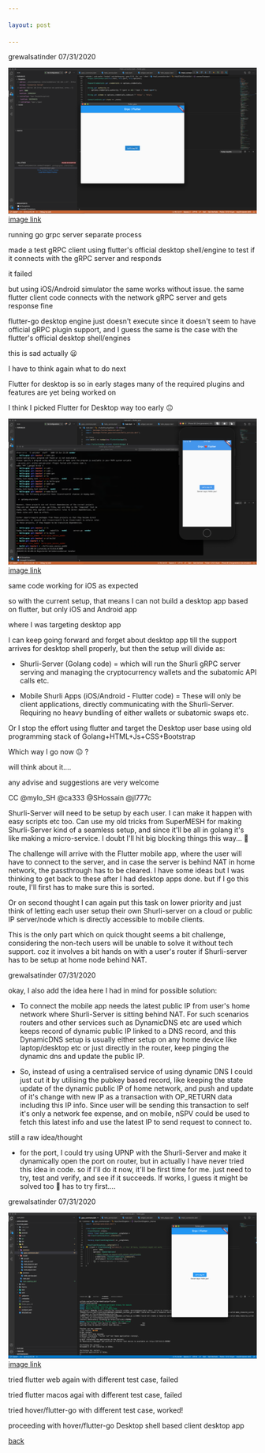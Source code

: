 ```yaml
---

layout: post

---
```




grewalsatinder 07/31/2020

![Screen_Shot_2020-07-31_at_2.33.17_AM](https://github.com/meshbits/shurli.github.io/blob/master/images/20200731/Screen_Shot_2020-07-31_at_2.33.17_AM.png?raw=true)  
[image link](https://github.com/meshbits/shurli.github.io/blob/master/images/20200731/Screen_Shot_2020-07-31_at_2.33.17_AM.png?raw=true)

running go grpc server separate process

made a test gRPC client using flutter's official desktop shell/engine to test if it connects with the gRPC server and responds

it failed

but using iOS/Android simulator the same works without issue. the same flutter client code connects with the network gRPC server and gets response fine

flutter-go desktop engine just doesn't execute since it doesn't seem to have official gRPC plugin support, and I guess the same is the case with the flutter's official desktop shell/engines



this is sad actually :frowning:

I have to think again what to do next

Flutter for desktop is so in early stages many of the required plugins and features are yet being worked on

I think I picked Flutter for Desktop way too early :neutral_face:



![Screen_Shot_2020-07-31_at_2.41.30_AM](https://github.com/meshbits/shurli.github.io/blob/master/images/20200731/Screen_Shot_2020-07-31_at_2.41.30_AM.png?raw=true)
[image link](https://github.com/meshbits/shurli.github.io/blob/master/images/20200731/Screen_Shot_2020-07-31_at_2.41.30_AM.png?raw=true)



same code working for iOS as expected

so with the current setup, that means I can not build a desktop app based on flutter, but only iOS and Android app

where I was targeting desktop app



I can keep going forward and forget about desktop app till the support arrives for desktop shell properly, but then the setup will divide as:

- Shurli-Server (Golang code) = which will run the Shurli gRPC server serving and managing the cryptocurrency wallets and the subatomic API calls etc.

- Mobile Shurli Apps (iOS/Android - Flutter code) = These will only be client applications, directly communicating with the Shurli-Server. Requiring no heavy bundling of either wallets or subatomic swaps etc.

Or I stop the effort using flutter and target the Desktop user base using old programming stack of Golang+HTML+Js+CSS+Bootstrap

Which way I go now :neutral_face: ?

will think about it....

any advise and suggestions are very welcome

CC @mylo_SH @ca333 @SHossain @jl777c



Shurli-Server will need to be setup by each user. I can make it happen with easy scripts etc too. Can use my old tricks from SuperMESH for making Shurli-Server kind of a seamless setup, and since it'll be all in golang it's like making a micro-service. I doubt I'll hit big blocking things this way... :thinking:

The challenge will arrive with the Flutter mobile app, where the user will have to connect to the server, and in case the server is behind NAT in home network, the passthrough has to be cleared. I have some ideas but I was thinking to get back to these after I had desktop apps done. but if I go this route, I'll first has to make sure this is sorted. 

Or on second thought I can again put this task on lower priority and just think of letting each user setup their own Shurli-server on a cloud or public IP server/node which is directly accessible to mobile clients.

This is the only part which on quick thought seems a bit challenge, considering the non-tech users will be unable to solve it without tech support. coz it involves a bit hands on with a user's router if Shurli-server has to be setup at home node behind NAT.



grewalsatinder 07/31/2020

okay, I also add the idea here I had in mind for possible solution:

- To connect the mobile app needs the latest public IP from user's home network where Shurli-Server is sitting behind NAT. For such scenarios routers and other services such as DynamicDNS etc are used which keeps record of dynamic public IP linked to a DNS record, and this DynamicDNS setup is usually either setup on any home device like laptop/desktop etc or just directly in the router, keep pinging the dynamic dns and update the public IP.

- So, instead of using a centralised service of using dynamic DNS I could just cut it by utilising the pubkey based record, like keeping the state update of the dynamic public IP of home network, and push and update of it's change with new IP as a transaction with OP_RETURN data including this IP info. Since user will be sending this transaction to self it's only a network fee expense, and on mobile, nSPV could be used to fetch this latest info and use the latest IP to send request to connect to.

still a raw idea/thought

- for the port, I could try using UPNP with the Shurli-Server and make it dynamically open the port on router, but in actually I have never tried this idea in code. so if I'll do it now, it'll be first time for me. just need to try, test and verify, and see if it succeeds. If works, I guess it might be solved too :thinking: has to try first....



grewalsatinder 07/31/2020

![Screen_Shot_2020-07-31_at_6.36.20_PM](https://github.com/meshbits/shurli.github.io/blob/master/images/20200731/Screen_Shot_2020-07-31_at_6.36.20_PM.png?raw=true) 
[image link](https://github.com/meshbits/shurli.github.io/blob/master/images/20200731/Screen_Shot_2020-07-31_at_6.36.20_PM.png?raw=true)

tried flutter web again with different test case, failed

tried flutter macos agai with different test case, failed

tried hover/flutter-go with different test case, worked!

proceeding with hover/flutter-go Desktop shell based client desktop app



[back](./)